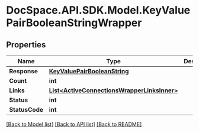 # DocSpace.API.SDK.Model.KeyValuePairBooleanStringWrapper

## Properties

Name | Type | Description | Notes
------------ | ------------- | ------------- | -------------
**Response** | [**KeyValuePairBooleanString**](KeyValuePairBooleanString.md) |  | [optional] 
**Count** | **int** |  | [optional] 
**Links** | [**List&lt;ActiveConnectionsWrapperLinksInner&gt;**](ActiveConnectionsWrapperLinksInner.md) |  | [optional] 
**Status** | **int** |  | [optional] 
**StatusCode** | **int** |  | [optional] 

[[Back to Model list]](../README.md#documentation-for-models) [[Back to API list]](../README.md#documentation-for-api-endpoints) [[Back to README]](../README.md)

